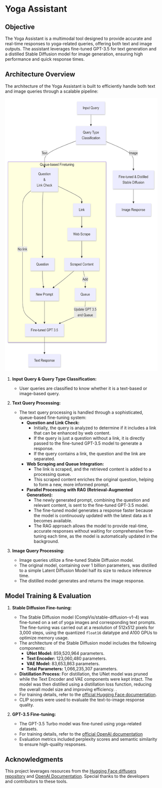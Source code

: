 # Yoga Assistant

## Objective

The Yoga Assistant is a multimodal tool designed to provide accurate and real-time responses to yoga-related queries, offering both text and image outputs. The assistant leverages fine-tuned GPT-3.5 for text generation and a distilled Stable Diffusion model for image generation, ensuring high performance and quick response times.

## Architecture Overview

The architecture of the Yoga Assistant is built to efficiently handle both text and image queries through a scalable pipeline:

<img src="https://github.com/ashwin-sateesh/yoga-assistant/blob/main/assets/Yoga%20Assistant%20Workflow.png" alt="Yoga Assistant Architecture" width="700" height="900">

1. **Input Query & Query Type Classification:**
   - User queries are classified to know whether it is a text-based or image-based query.

2. **Text Query Processing:**
   - The text query processing is handled through a sophisticated, queue-based fine-tuning system:
     - **Question and Link Check:** 
       - Initially, the query is analyzed to determine if it includes a link that can be enhanced by web content.
       - If the query is just a question without a link, it is directly passed to the fine-tuned GPT-3.5 model to generate a response.
       - If the query contains a link, the question and the link are separated.
     - **Web Scraping and Queue Integration:**
       - The link is scraped, and the retrieved content is added to a processing queue.
       - This scraped content enriches the original question, helping to form a new, more informed prompt.
     - **Parallel Processing with RAG (Retrieval-Augmented Generation):**
       - The newly generated prompt, combining the question and relevant content, is sent to the fine-tuned GPT-3.5 model.
       - The fine-tuned model generates a response faster because the model is continuously updated with the latest data as it becomes available. 
       - The RAG approach allows the model to provide real-time, accurate responses without waiting for comprehensive fine-tuning each time, as the model is automatically updated in the background.


3. **Image Query Processing:**
   - Image queries utilize a fine-tuned Stable Diffusion model.
   - The original model, containing over 1 billion parameters, was distilled to a simple Latent Diffusion Model half its size to reduce inference time.
   - The distilled model generates and returns the image response.

## Model Training & Evaluation

1. **Stable Diffusion Fine-tuning:**
   - The Stable Diffusion model (CompVis/stable-diffusion-v1-4) was fine-tuned on a set of yoga images and corresponding text prompts. The fine-tuning was carried out at a resolution of 512x512 pixels for 3,000 steps, using the quantized `float16` datatype and A100 GPUs to optimize memory usage.
   - The architecture of the Stable Diffusion model includes the following components:
     - **UNet Model:** 859,520,964 parameters.
     - **Text Encoder:** 123,060,480 parameters.
     - **VAE Model:** 83,653,863 parameters.
     - **Total Parameters:** 1,066,235,307 parameters.
   - **Distillation Process:** For distillation, the UNet model was pruned while the Text Encoder and VAE components were kept intact. The model was then distilled using a distillation loss function, reducing the overall model size and improving efficiency.
.
   - For training details, refer to the [official Hugging Face documentation](https://github.com/huggingface/diffusers/tree/main/examples/text_to_image).
   - CLIP scores were used to evaluate the text-to-image response quality.

2. **GPT-3.5 Fine-tuning:**
   - The GPT-3.5 Turbo model was fine-tuned using yoga-related datasets.
   - For training details, refer to the [official OpenAI documentation](https://platform.openai.com/docs/guides/finetuing)
   - Evaluation metrics included perplexity scores and semantic similarity to ensure high-quality responses.
   

## Acknowledgments

This project leverages resources from the [Hugging Face diffusers repository](https://github.com/huggingface/diffusers) and [OpenAI Documentation](https://platform.openai.com/docs/guides). Special thanks to the developers and contributors to these tools.
